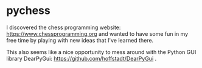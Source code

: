 # pychess

I discovered the chess programming website: https://www.chessprogramming.org and wanted to have some fun in my free time by playing with new ideas that I've learned there.

This also seems like a nice opportunity to mess around with the Python GUI library DearPyGui: https://github.com/hoffstadt/DearPyGui .
